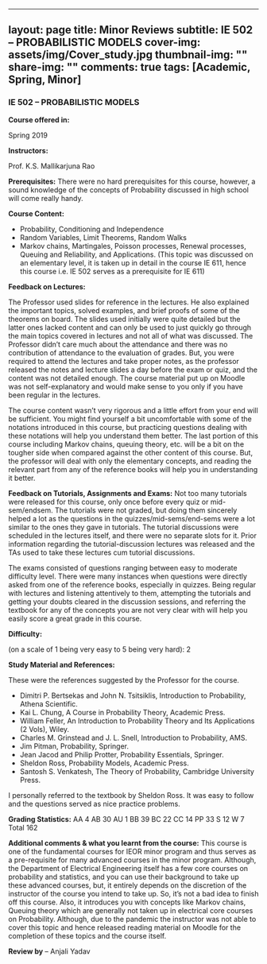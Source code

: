 
---
layout: page
title: Minor Reviews
subtitle: IE 502 – PROBABILISTIC MODELS
cover-img: assets/img/Cover_study.jpg
thumbnail-img: ""
share-img: ""
comments: true
tags: [Academic, Spring, Minor]
---

  
  

### IE 502 – PROBABILISTIC MODELS

  
  

**Course offered in:**

Spring 2019

**Instructors:**

Prof. K.S. Mallikarjuna Rao

**Prerequisites:**
There were no hard prerequisites for this course, however, a sound knowledge of the concepts of Probability discussed in high school will come really handy.

**Course Content:**

- Probability, Conditioning and Independence
- Random Variables, Limit Theorems, Random Walks
- Markov chains, Martingales, Poisson processes, Renewal processes, Queuing and Reliability, and Applications. (This topic was discussed on an elementary level, it is taken up in detail in the course IE 611, hence this course i.e. IE 502 serves as a prerequisite for IE 611)  

**Feedback on Lectures:**

The Professor used slides for reference in the lectures. He also explained the important topics, solved examples, and brief proofs of some of the theorems on board. The slides used initially were quite detailed but the latter ones lacked content and can only be used to just quickly go through the main topics covered in lectures and not all of what was discussed.
The Professor didn’t care much about the attendance and there was no contribution of attendance to the evaluation of grades. But, you were required to attend the lectures and take proper notes, as the professor released the notes and lecture slides a day before the exam or quiz, and the content was not detailed enough. The course material put up on Moodle was not self-explanatory and would make sense to you only if you have been regular in the lectures.


The course content wasn’t very rigorous and a little effort from your end will be sufficient. You might find yourself a bit uncomfortable with some of the notations introduced in this course, but practicing questions dealing with these notations will help you understand them better.
The last portion of this course including Markov chains, queuing theory, etc. will be a bit on the tougher side when compared against the other content of this course. But, the professor will deal with only the elementary concepts, and reading the relevant part from any of the reference books will help you in understanding it better. 

**Feedback on Tutorials, Assignments and Exams:**
Not too many tutorials were released for this course, only once before every quiz or mid-sem/endsem. The tutorials were not graded, but doing them sincerely helped a lot as the questions in the quizzes/mid-sems/end-sems were a lot similar to the ones they gave in tutorials. The tutorial discussions were scheduled in the lectures itself, and there were no separate slots for it. Prior information regarding the tutorial-discussion lectures was released and the TAs used to take these lectures cum tutorial discussions.


The exams consisted of questions ranging between easy to moderate difficulty level. There were many instances when questions were directly asked from one of the reference books, especially in quizzes. Being regular with lectures and listening attentively to them, attempting the tutorials and getting your doubts cleared in the discussion sessions, and referring the textbook for any of the concepts you are not very clear with will help you easily score a great grade in this course.

**Difficulty:**

(on a scale of 1 being very easy to 5 being very hard): 2
  

**Study Material and References:**

These were the references suggested by the Professor for the course.
- Dimitri P. Bertsekas and John N. Tsitsiklis, Introduction to Probability, Athena Scientific.
- Kai L. Chung, A Course in Probability Theory, Academic Press.
- William Feller, An Introduction to Probability Theory and Its Applications (2 Vols), Wiley.
- Charles M. Grinstead and J. L. Snell, Introduction to Probability, AMS.
- Jim Pitman, Probability, Springer.
- Jean Jacod and Philip Protter, Probability Essentials, Springer.
- Sheldon Ross, Probability Models, Academic Press.
- Santosh S. Venkatesh, The Theory of Probability, Cambridge University Press.

I personally referred to the textbook by Sheldon Ross. It was easy to follow and the questions served as nice practice problems.
 
**Grading Statistics:** 
AA 4
AB 30
AU 1
BB 39
BC 22
CC 14
PP 33
S 12
W 7
Total 162

**Additional comments & what you learnt from the course:**
This course is one of the fundamental courses for IEOR minor program and thus serves as a pre-requisite for many advanced courses in the minor program. Although, the Department of Electrical Engineering itself has a few core courses on probability and statistics, and you can use their background to take up these advanced courses, but, it entirely depends on the discretion of the instructor of the course you intend to take up. So, it’s not a bad idea to finish off this course.
Also, it introduces you with concepts like Markov chains, Queuing theory which are generally not taken up in electrical core courses on Probability. Although, due to the pandemic the instructor was not able to cover this topic and hence released reading material on Moodle for the completion of these topics and the course itself.

**Review by** – Anjali Yadav
